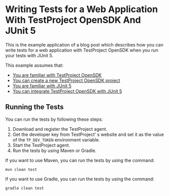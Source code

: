 # Writing Tests for a Web Application With TestProject OpenSDK And JUnit 5

This is the example application of a blog post which describes how you can write tests 
for a web application with TestProject OpenSDK when you run your tests with JUnit 5.

This example assumes that:

* [You are familiar with TestProject OpenSDK](https://www.petrikainulainen.net/programming/testing/introduction-to-testproject-opensdk/)
* [You can create a new TestProject OpenSDK project](https://www.petrikainulainen.net/programming/testing/creating-a-new-testproject-opensdk-project/)
* [You are familiar with JUnit 5](https://www.petrikainulainen.net/junit-5-tutorial/)
* [You can integrate TestProject OpenSDK with JUnit 5](https://www.petrikainulainen.net/programming/testing/configuring-the-testproject-opensdk/)
 
## Running the Tests

You can run the tests by following these steps:

1. Download and register the TestProject agent.
2. Get the developer key from TestProject'
s website and set it as the value of the `TP_DEV_TOKEN` environment variable.
3. Start the TestProject agent.
4. Run the tests by using Maven or Gradle.

If you want to use Maven, you can run the tests by using the command:

    mvn clean test

If you want to use Gradle, you can run the tests by using the command:

    gradle clean test